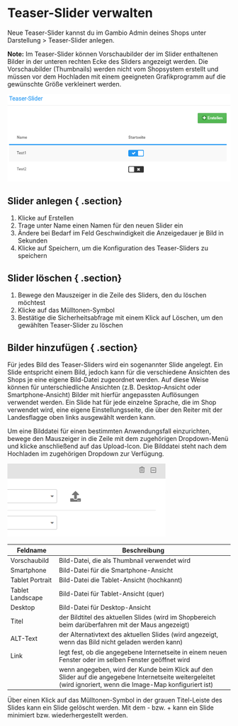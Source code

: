 # Teaser-Slider verwalten 

Neue Teaser-Slider kannst du im Gambio Admin deines Shops unter Darstellung \> Teaser-Slider anlegen.

**Note:** Im Teaser-Slider können Vorschaubilder der im Slider enthaltenen Bilder in der unteren rechten Ecke des Sliders angezeigt werden. Die Vorschaubilder \(Thumbnails\) werden nicht vom Shopsystem erstellt und müssen vor dem Hochladen mit einem geeigneten Grafikprogramm auf die gewünschte Größe verkleinert werden.

![](Bilder/Abb144_TeaserSlider.PNG "Teaser-Slider im Gambio Admin")

## Slider anlegen { .section}

1.  Klicke auf Erstellen
2.  Trage unter Name einen Namen für den neuen Slider ein
3.  Ändere bei Bedarf im Feld Geschwindigkeit die Anzeigedauer je Bild in Sekunden
4.  Klicke auf Speichern, um die Konfiguration des Teaser-Sliders zu speichern

## Slider löschen { .section}

1.  Bewege den Mauszeiger in die Zeile des Sliders, den du löschen möchtest
2.  Klicke auf das Mülltonen-Symbol
3.  Bestätige die Sicherheitsabfrage mit einem Klick auf Löschen, um den gewählten Teaser-Slider zu löschen

## Bilder hinzufügen { .section}

Für jedes Bild des Teaser-Sliders wird ein sogenannter Slide angelegt. Ein Slide entspricht einem Bild, jedoch kann für die verschiedene Ansichten des Shops je eine eigene Bild-Datei zugeordnet werden. Auf diese Weise können für unterschiedliche Ansichten \(z.B. Desktop-Ansicht oder Smartphone-Ansicht\) Bilder mit hierfür angepassten Auflösungen verwendet werden. Ein Slide hat für jede einzelne Sprache, die im Shop verwendet wird, eine eigene Einstellungsseite, die über den Reiter mit der Landesflagge oben links ausgewählt werden kann.

Um eine Bilddatei für einen bestimmten Anwendungsfall einzurichten, bewege den Mauszeiger in die Zeile mit dem zugehörigen Dropdown-Menü und klicke anschließend auf das Upload-Icon. Die Bilddatei steht nach dem Hochladen im zugehörigen Dropdown zur Verfügung.

![](Bilder/SlideUpload.png "Upload-Symbol für das Hochladen eines Bildes im Slide")

|Feldname|Beschreibung|
|--------|------------|
|Vorschaubild|Bild-Datei, die als Thumbnail verwendet wird|
|Smartphone|Bild-Datei für die Smartphone-Ansicht|
|Tablet Portrait|Bild-Datei die Tablet-Ansicht \(hochkannt\)|
|Tablet Landscape|Bild-Datei für Tablet-Ansicht \(quer\)|
|Desktop|Bild-Datei für Desktop-Ansicht|
|Titel|der Bildtitel des aktuellen Slides \(wird im Shopbereich beim darüberfahren mit der Maus angezeigt\)|
|ALT-Text|der Alternativtext des aktuellen Slides \(wird angezeigt, wenn das Bild nicht geladen werden kann\)|
|Link|legt fest, ob die angegebene Internetseite in einem neuen Fenster oder im selben Fenster geöffnet wird|
| |wenn angegeben, wird der Kunde beim Klick auf den Slider auf die angegebene Internetseite weitergeleitet \(wird ignoriert, wenn die Image-Map konfiguriert ist\)|

Über einen Klick auf das Mülltonen-Symbol in der grauen Titel-Leiste des Slides kann ein Slide gelöscht werden. Mit dem - bzw. + kann ein Slide minimiert bzw. wiederhergestellt werden.



